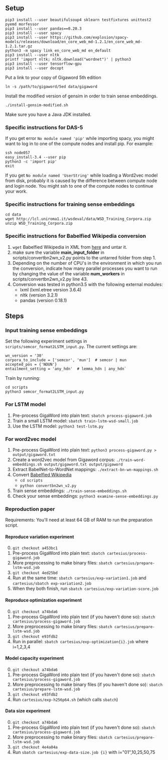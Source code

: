
## Setup

    pip3 install --user beautifulsoup4 sklearn testfixtures unittest2 pyemd morfessor
    pip3 install --user pandas==0.20.3
    pip3 install --user spacy
    pip3 install --user https://github.com/explosion/spacy-models/releases/download/en_core_web_md-1.2.1/en_core_web_md-1.2.1.tar.gz
    python3 -m spacy link en_core_web_md en_default
    pip3 install --user nltk
    printf 'import nltk; nltk.download("wordnet")' | python3
    pip3 install --user tensorflow-gpu
    pip3 install --user docopt

Put a link to your copy of Gigaword 5th edition

    ln -s /path/to/gigaword/5ed data/gigaword

Install the modified version of gensim in order to train sense embeddings.

    ./install-gensim-modified.sh

Make sure you have a Java JDK installed.

### Specific instructions for DAS-5

If you get error `No module named 'pip'` while importing spacy, you might want
to log in to one of the compute nodes and install pip.
For example:

    ssh node057
    easy_install-3.4 --user pip
    python3 -c 'import pip'
    exit

If you get `No module named 'UserString'` while loading a Word2vec model from
disk, probably it is caused by the difference between compute node and login
node. You might ssh to one of the compute nodes to continue your work.

### Specific instructions for training sense embeddings

    cd data
    wget http://lcl.uniroma1.it/wsdeval/data/WSD_Training_Corpora.zip
    unzip WSD_Training_Corpora.zip


### Specific instructions for Babelfied Wikipedia conversion

1. `wget` Babelfied Wikipedia in XML from [here](http://lcl.uniroma1.it/babelfied-wikipedia/files/babelfied-wikipediaXML.tar.gz) and untar it.
2. make sure the variable **main_input_folder** in scripts/convertbn2wn_v2.py points to the untarred folder from step 1.
3. Depending on the number of CPU's in the environment in which you run the conversion, indicate how many parallel processes you want to run by changing the value of the variable **num_workers** in scripts/convertbn2wn_v2.py line 43.
4. Conversion was tested in python3.5 with the following external modules:
	* lxml (lxml.etree version 3.6.4)
	* nltk (version 3.2.1)
	* pandas (version 0.18.1)

## Steps

### Input training sense embeddings

Set the following experiment settings in `scripts/semcor_format2LSTM_input.py`. The current settings are:

    wn_version = '30'
    corpora_to_include = ['semcor', 'mun']  # semcor | mun
    accepted_pos = {'NOUN'}
    entailment_setting = 'any_hdn'  # lemma_hdn | any_hdn`

Train by running:

    cd scripts
    python3 semcor_format2LSTM_input.py

### For LSTM model

1. Pre-process GigaWord into plain text: `sbatch process-gigaword.job`
2. Train a small LSTM model: `sbatch train-lstm-wsd-small.job`
3. Use the LSTM model: `python3 test-lstm.py`

### For word2vec model

1. Pre-process GigaWord into plain text: `python3 process-gigaword.py > output/gigaword.txt`
1. Create a word2vec model from Gigaword corpus:
`./train-word-embeddings.sh output/gigaword.txt output/gigaword`
2. Extract BabelNet-to-WordNet mappings: `./extract-bn-wn-mappings.sh`
3. Convert [Babelfied Wikipedia](http://lcl.uniroma1.it/babelfied-wikipedia/)
	* `cd scripts`
	* `python convertbn2wn_v2.py`
4. Train sense embeddings: `./train-sense-embeddings.sh`
5. Check your sense embeddings: `python3 examine-sense-embeddings.py`

### Reproduction paper

Requirements: You'll need at least 64 GB of RAM to run the preparation script. 

#### Reproduce variation experiment

0. `git checkout a453bc1`
1. Pre-process GigaWord into plain text: `sbatch cartesius/process-gigaword.job`
2. More preprocessing to make binary files: `sbatch cartesius/prepare-lstm-wsd.job`
0. `git checkout 4ed25bd`
1. Run at the same time: `sbatch cartesius/exp-variation1.job` and `cartesius/sbatch exp-variation2.job`
2. When they both finish, run `sbatch cartesius/exp-variation-score.job`

#### Reproduce optimization experiment

0. `git checkout a74bda6`
1. Pre-process GigaWord into plain text (if you haven't done so): `sbatch cartesius/process-gigaword.job`
2. More preprocessing to make binary files: `sbatch cartesius/prepare-lstm-wsd.job`
3. `git checkout e93fdb2`
4. Run in parallel: `sbatch cartesius/exp-optimization{i}.job` where i=1,2,3,4

#### Model capacity experiment

0. `git checkout a74bda6`
1. Pre-process GigaWord into plain text (if you haven't done so): `sbatch cartesius/process-gigaword.job`
2. More preprocessing to make binary files (if you haven't done so): `sbatch cartesius/prepare-lstm-wsd.job`
3. `git checkout e93fdb2`
4. Run `cartesius/exp-h256p64.sh` (which calls `sbatch`)

#### Data size experiment

0. `git checkout a74bda6`
1. Pre-process GigaWord into plain text (if you haven't done so): `sbatch cartesius/process-gigaword.job`
2. More preprocessing to make binary files: `sbatch cartesius/prepare-lstm-wsd.job`
3. `git checkout 4e4a04a`
4. Run `sbatch cartesius/exp-data-size.job {i}` with i="01",10,25,50,75
